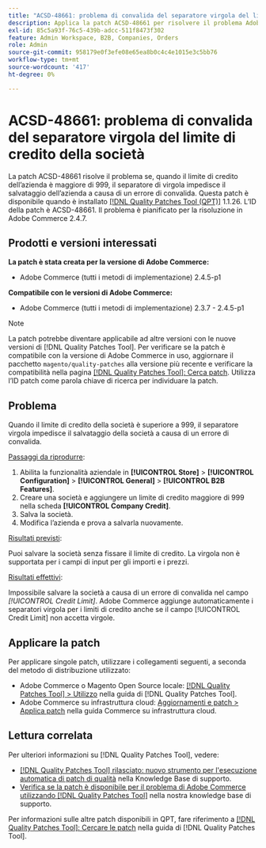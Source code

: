 ```yaml
---
title: "ACSD-48661: problema di convalida del separatore virgola del limite di credito della società"
description: Applica la patch ACSD-48661 per risolvere il problema Adobe Commerce, in cui quando il limite di credito della società è superiore a 999, il separatore di virgola impedisce il salvataggio della società a causa di un errore di convalida.
exl-id: 85c5a93f-76c5-439b-adcc-511f8473f302
feature: Admin Workspace, B2B, Companies, Orders
role: Admin
source-git-commit: 958179e0f3efe08e65ea8b0c4c4e1015e3c5bb76
workflow-type: tm+mt
source-wordcount: '417'
ht-degree: 0%

---
```


# ACSD-48661: problema di convalida del separatore virgola del limite di credito della società

La patch ACSD-48661 risolve il problema se, quando il limite di credito dell’azienda è maggiore di 999, il separatore di virgola impedisce il salvataggio dell’azienda a causa di un errore di convalida. Questa patch è disponibile quando è installato [[!DNL Quality Patches Tool (QPT)]](/help/announcements/adobe-commerce-announcements/magento-quality-patches-released-new-tool-to-self-serve-quality-patches.md) 1.1.26. L’ID della patch è ACSD-48661. Il problema è pianificato per la risoluzione in Adobe Commerce 2.4.7.

## Prodotti e versioni interessati

**La patch è stata creata per la versione di Adobe Commerce:**

* Adobe Commerce (tutti i metodi di implementazione) 2.4.5-p1

**Compatibile con le versioni di Adobe Commerce:**

* Adobe Commerce (tutti i metodi di implementazione) 2.3.7 - 2.4.5-p1

>[!NOTE]
>
>La patch potrebbe diventare applicabile ad altre versioni con le nuove versioni di [!DNL Quality Patches Tool]. Per verificare se la patch è compatibile con la versione di Adobe Commerce in uso, aggiornare il pacchetto `magento/quality-patches` alla versione più recente e verificare la compatibilità nella pagina [[!DNL Quality Patches Tool]: Cerca patch](https://experienceleague.adobe.com/tools/commerce-quality-patches/index.html?lang=it). Utilizza l’ID patch come parola chiave di ricerca per individuare la patch.

## Problema

Quando il limite di credito della società è superiore a 999, il separatore virgola impedisce il salvataggio della società a causa di un errore di convalida.

<u>Passaggi da riprodurre</u>:

1. Abilita la funzionalità aziendale in **[!UICONTROL Store]** > **[!UICONTROL Configuration]** > **[!UICONTROL General]** > **[!UICONTROL B2B Features]**.
1. Creare una società e aggiungere un limite di credito maggiore di 999 nella scheda **[!UICONTROL Company Credit]**.
1. Salva la società.
1. Modifica l’azienda e prova a salvarla nuovamente.

<u>Risultati previsti</u>:

Puoi salvare la società senza fissare il limite di credito. La virgola non è supportata per i campi di input per gli importi e i prezzi.

<u>Risultati effettivi</u>:

Impossibile salvare la società a causa di un errore di convalida nel campo *[!UICONTROL Credit Limit]*. Adobe Commerce aggiunge automaticamente i separatori virgola per i limiti di credito anche se il campo [!UICONTROL Credit Limit] non accetta virgole.

## Applicare la patch

Per applicare singole patch, utilizzare i collegamenti seguenti, a seconda del metodo di distribuzione utilizzato:

* Adobe Commerce o Magento Open Source locale: [[!DNL Quality Patches Tool] > Utilizzo](https://experienceleague.adobe.com/docs/commerce-operations/tools/quality-patches-tool/usage.html?lang=it) nella guida di [!DNL Quality Patches Tool].
* Adobe Commerce su infrastruttura cloud: [Aggiornamenti e patch > Applica patch](https://experienceleague.adobe.com/docs/commerce-cloud-service/user-guide/develop/upgrade/apply-patches.html?lang=it) nella guida Commerce su infrastruttura cloud.

## Lettura correlata

Per ulteriori informazioni su [!DNL Quality Patches Tool], vedere:

* [[!DNL Quality Patches Tool] rilasciato: nuovo strumento per l&#39;esecuzione automatica di patch di qualità](/help/announcements/adobe-commerce-announcements/magento-quality-patches-released-new-tool-to-self-serve-quality-patches.md) nella Knowledge Base di supporto.
* [Verifica se la patch è disponibile per il problema di Adobe Commerce utilizzando  [!DNL Quality Patches Tool]](/help/support-tools/patches-available-in-qpt-tool/check-patch-for-magento-issue-with-magento-quality-patches.md) nella nostra knowledge base di supporto.

Per informazioni sulle altre patch disponibili in QPT, fare riferimento a [[!DNL Quality Patches Tool]: Cercare le patch](https://experienceleague.adobe.com/tools/commerce-quality-patches/index.html?lang=it) nella guida di [!DNL Quality Patches Tool].
